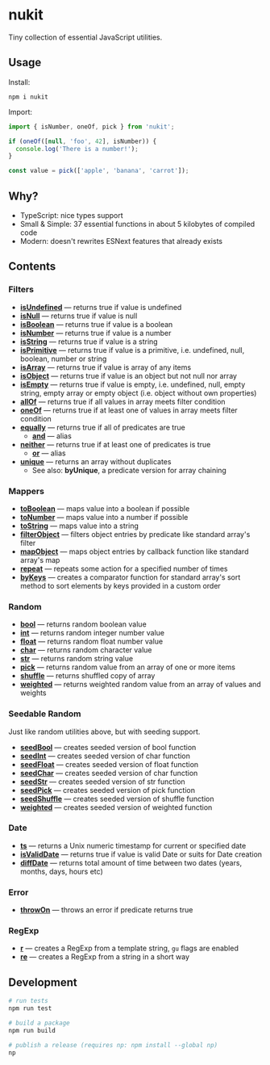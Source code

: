 # nukit

Tiny collection of essential JavaScript utilities.

## Usage

Install:

```
npm i nukit
```

Import:

```ts
import { isNumber, oneOf, pick } from 'nukit';

if (oneOf([null, 'foo', 42], isNumber)) {
  console.log('There is a number!');
}

const value = pick(['apple', 'banana', 'carrot']);
```

## Why?

  - TypeScript: nice types support
  - Small & Simple: 37 essential functions in about 5 kilobytes of compiled code
  - Modern: doesn't rewrites ESNext features that already exists

## Contents

### Filters

  - [**isUndefined**](src/filters/isUndefined/index.ts) — returns true if value is undefined
  - [**isNull**](src/filters/isNull/index.ts) — returns true if value is null
  - [**isBoolean**](src/filters/isBoolean/index.ts) — returns true if value is a boolean
  - [**isNumber**](src/filters/isNumber/index.ts) — returns true if value is a number
  - [**isString**](src/filters/isString/index.ts) — returns true if value is a string
  - [**isPrimitive**](src/filters/isPrimitive/index.ts) — returns true if value is a primitive, i.e. undefined, null, boolean, number or string
  - [**isArray**](src/filters/isArray/index.ts) — returns true if value is array of any items
  - [**isObject**](src/filters/isObject/index.ts) — returns true if value is an object but not null nor array
  - [**isEmpty**](src/filters/isEmpty/index.ts) — returns true if value is empty, i.e. undefined, null, empty string, empty array or empty object (i.e. object without own properties)
  - [**allOf**](src/filters/allOf/index.ts) — returns true if all values in array meets filter condition
  - [**oneOf**](src/filters/oneOf/index.ts) — returns true if at least one of values in array meets filter condition
  - [**equally**](src/filters/equally/index.ts) — returns true if all of predicates are true
    - [**and**](src/filters/and/index.ts) — alias
  - [**neither**](src/filters/neither/index.ts) — returns true if at least one of predicates is true
    - [**or**](src/filters/or/index.ts) — alias
  - [**unique**](src/filters/unique/index.ts) — returns an array without duplicates
    - See also: **byUnique**, a predicate version for array chaining

### Mappers

  - [**toBoolean**](src/mappers/toBoolean/index.ts) — maps value into a boolean if possible
  - [**toNumber**](src/mappers/toNumber/index.ts) — maps value into a number if possible
  - [**toString**](src/mappers/toString/index.ts) — maps value into a string
  - [**filterObject**](src/mappers/filterObject/index.ts) — filters object entries by predicate like standard array's filter
  - [**mapObject**](src/mappers/mapObject/index.ts) — maps object entries by callback function like standard array's map
  - [**repeat**](src/mappers/repeat/index.ts) — repeats some action for a specified number of times
  - [**byKeys**](src/mappers/byKeys/index.ts) — creates a comparator function for standard array's sort method to sort elements by keys provided in a custom order

### Random

  - [**bool**](src/random/bool/index.ts) — returns random boolean value
  - [**int**](src/random/int/index.ts) — returns random integer number value
  - [**float**](src/random/float/index.ts) — returns random float number value
  - [**char**](src/random/char/index.ts) — returns random character value
  - [**str**](src/random/str/index.ts) — returns random string value
  - [**pick**](src/random/pick/index.ts) — returns random value from an array of one or more items
  - [**shuffle**](src/random/shuffle/index.ts) — returns shuffled copy of array
  - [**weighted**](src/random/weghted/index.ts) — returns weighted random value from an array of values and weights

### Seedable Random

Just like random utilities above, but with seeding support.

  - [**seedBool**](src/seedable/seedBool/index.ts) — creates seeded version of bool function
  - [**seedInt**](src/seedable/seedInt/index.ts) — creates seeded version of char function
  - [**seedFloat**](src/seedable/seedFloat/index.ts) — creates seeded version of float function
  - [**seedChar**](src/seedable/seedChar/index.ts) — creates seeded version of char function
  - [**seedStr**](src/seedable/seedStr/index.ts) — creates seeded version of str function
  - [**seedPick**](src/seedable/seedPick/index.ts) — creates seeded version of pick function
  - [**seedShuffle**](src/seedable/seedShuffle/index.ts) — creates seeded version of shuffle function
  - [**weighted**](src/seedable/seedWeighted/index.ts) — creates seeded version of weighted function

### Date

  - [**ts**](src/date/ts/index.ts) — returns a Unix numeric timestamp for current or specified date
  - [**isValidDate**](src/date/isValidDate/index.ts) — returns true if value is valid Date or suits for Date creation
  - [**diffDate**](src/date/diffDate/index.ts) — returns total amount of time between two dates (years, months, days, hours etc)

### Error

  - [**throwOn**](src/error/throwOn/index.ts) — throws an error if predicate returns true

### RegExp

  - [**r**](src/regexp/r/index.ts) — creates a RegExp from a template string, `gu` flags are enabled
  - [**re**](src/regexp/re/index.ts) — creates a RegExp from a string in a short way

## Development

```sh
# run tests
npm run test

# build a package
npm run build

# publish a release (requires np: npm install --global np)
np
```

